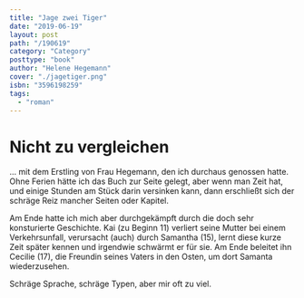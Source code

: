 ```yaml
---
title: "Jage zwei Tiger"
date: "2019-06-19"
layout: post
path: "/190619"
category: "Category"
posttype: "book"
author: "Helene Hegemann"
cover: "./jagetiger.png"
isbn: "3596198259"
tags:
  - "roman"
---
```


# Nicht zu vergleichen

... mit dem Erstling von Frau Hegemann, den ich durchaus genossen hatte. Ohne Ferien hätte ich das Buch zur Seite gelegt, aber wenn man Zeit hat, und einige Stunden am Stück darin versinken kann, dann erschließt sich der schräge Reiz mancher Seiten oder Kapitel.

Am Ende hatte ich mich aber durchgekämpft durch die doch sehr konsturierte Geschichte. Kai (zu Beginn 11) verliert seine Mutter bei einem Verkehrsunfall, verursacht (auch) durch Samantha (15), lernt diese kurze Zeit später kennen und irgendwie schwärmt er für sie. Am Ende beleitet ihn Cecilie (17), die Freundin seines Vaters in den Osten, um dort Samanta wiederzusehen.

Schräge Sprache, schräge Typen, aber mir oft zu viel.
